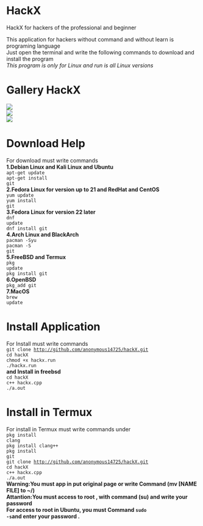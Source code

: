 # HackX
HackX for hackers of the professional and beginner<br>

This application for hackers without command and without learn is programing language<br>
Just open the terminal and write the following commands to download and install the program<br>
<i>This program is only for Linux and run is all Linux versions</i>
# Gallery HackX
 <img src="http://uupload.ir/files/92fl_screenshot_from_2019-07-18_19-56-43.png"><br>
 <img src="http://uupload.ir/files/a584_screenshot_from_2019-07-18_19-53-04.png"><br>
 <img src="http://uupload.ir/files/pvee_screenshot_from_2019-07-18_19-56-14.png">
# Download Help
For download must write commands<br>
<b>1.Debian Linux and Kali Linux and Ubuntu</b><br>
<code>apt-get update</code><br>
<code>apt-get install git</code><br>
<b>2.Fedora Linux for version up to 21 and RedHat and CentOS</b><br>
<code>yum update</code><br>
<code>yum install git</code><br>
<b>3.Fedora Linux for version 22 later </b><br>
<code>dnf update</code><br>
<code>dnf install git</code><br>
<b>4.Arch Linux and BlackArch</b><br>
<code>pacman -Syu</code><br>
<code>pacman -S git</code><br>
<b>5.FreeBSD and Termux</b><br>
<code>pkg update</code><br>
<code>pkg install git</code><br>
<b>6.OpenBSD</b><br>
<code>pkg_add git</code><br>
<b>7.MacOS</b><br>
<code>brew update</code><br>
# Install Application
For Install must write commands<br>
<code>git clone http://github.com/anonymous14725/hackX.git</code><br>
<code>cd hackX</code><br>
<code>chmod +x hackx.run</code><br>
<code>./hackx.run</code><br>
__and Install in freebsd__<br>
<code>cd hackX</code><br>
<code>c++ hackx.cpp</code><br>
<code>./a.out</code><br>
# Install in Termux
For install in Termux must write commands under<br>
<code>pkg install clang</code><br>
<code>pkg install clang++</code><br>
<code>pkg install git</code><br>
<code>git clone http://github.com/anonymous14725/hackX.git</code><br>
<code>cd hackX</code><br>
<code>c++ hackx.cpp</code><br>
<code>./a.out</code><br>
__Warning:You must app in put original page or write Command (mv [NAME FILE] to ~/) <br>
Attantion:You must access to root , with command (su) and write your password__ <br>
__For access to root in Ubuntu, you must Command <code>sudo -s</code>and enter your password .__
